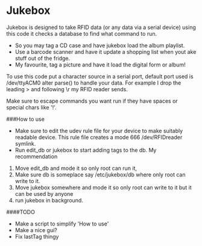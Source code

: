 Jukebox
=

Jukebox is designed to take RFID data (or any data via a serial device) using this code it checks a database to find what command to run.

- So you may tag a CD case and have jukebox load the album playlist.
- Use a barcode scanner and have it update a shopping list when yout ake stuff out of the fridge.
- My favourite, tag a picture and have it load the digital form or album!

To use this code put a character source in a serial port, default port used is /dev/ttyACM0 alter parse() to handle
your data. For example I drop the leading > and following \r my RFID reader sends.

Make sure to escape commands you want run if they have spaces or special chars like '!'.

###How to use

- Make sure to edit the udev rule file for your device to make suitably readable device. This rule file creates a mode 666 /dev/RFIDreader symlink.
- Run edit_db or jukebox to start adding tags to the db. My recommendation
1. Move edit_db and mode it so only root can run it,
2. Make sure db is someplace say /etc/jukebox/db where only root can write to it.
3. Move jukebox somewhere and mode it so only root can write to it but it can be used by anyone
4. run jukebox in background.

####TODO

- Make a script to simplify 'How to use'
- Make a nice gui?
- Fix lastTag thingy

